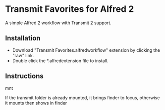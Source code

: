 Transmit Favorites for Alfred 2
============

A simple Alfred 2 workflow with Transmit 2 support.



Installation
----------------

- Download "Transmit Favorites.alfredworkflow" extension by clicking the "raw" link.
- Double click the *.alfredextension file to install.


Instructions
----------------

mnt <favorite>

If the transmit folder is already mounted, it brings finder to focus, otherwise it mounts then shows in finder

